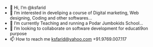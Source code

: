 - 👋 Hi, I’m @ksfarid
- 👀 I’m interested in develiping a course of Digital marketing, Web designing, Coding and other softwares...
- 🌱 I’m currently Teaching and running a Podar Jumbokids School...
- 💞️ I’m looking to collaborate on software development for educati9on purpose
- 📫 How to reach me ksfarid@yahoo.com  +91.9769.007.117

<!---
ksfarid/ksfarid is a ✨ special ✨ repository because its `README.md` (this file) appears on your GitHub profile.
You can click the Preview link to take a look at your changes.
--->
